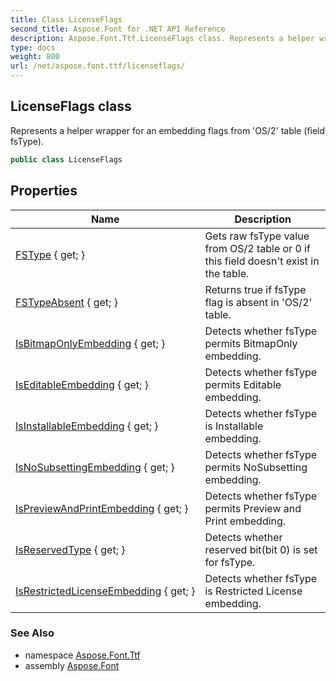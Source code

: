 ```yaml
---
title: Class LicenseFlags
second_title: Aspose.Font for .NET API Reference
description: Aspose.Font.Ttf.LicenseFlags class. Represents a helper wrapper for an embedding flags from OS/2 table field fsType
type: docs
weight: 800
url: /net/aspose.font.ttf/licenseflags/
---
```

## LicenseFlags class

Represents a helper wrapper for an embedding flags from 'OS/2' table (field fsType).

```csharp
public class LicenseFlags
```

## Properties

| Name | Description |
| --- | --- |
| [FSType](../../aspose.font.ttf/licenseflags/fstype/) { get; } | Gets raw fsType value from OS/2 table or 0 if this field doesn't exist in the table. |
| [FSTypeAbsent](../../aspose.font.ttf/licenseflags/fstypeabsent/) { get; } | Returns true if fsType flag is absent in 'OS/2' table. |
| [IsBitmapOnlyEmbedding](../../aspose.font.ttf/licenseflags/isbitmaponlyembedding/) { get; } | Detects whether fsType permits BitmapOnly embedding. |
| [IsEditableEmbedding](../../aspose.font.ttf/licenseflags/iseditableembedding/) { get; } | Detects whether fsType permits Editable embedding. |
| [IsInstallableEmbedding](../../aspose.font.ttf/licenseflags/isinstallableembedding/) { get; } | Detects whether fsType is Installable embedding. |
| [IsNoSubsettingEmbedding](../../aspose.font.ttf/licenseflags/isnosubsettingembedding/) { get; } | Detects whether fsType permits NoSubsetting embedding. |
| [IsPreviewAndPrintEmbedding](../../aspose.font.ttf/licenseflags/ispreviewandprintembedding/) { get; } | Detects whether fsType permits Preview and Print embedding. |
| [IsReservedType](../../aspose.font.ttf/licenseflags/isreservedtype/) { get; } | Detects whether reserved bit(bit 0) is set for fsType. |
| [IsRestrictedLicenseEmbedding](../../aspose.font.ttf/licenseflags/isrestrictedlicenseembedding/) { get; } | Detects whether fsType is Restricted License embedding. |

### See Also

* namespace [Aspose.Font.Ttf](../../aspose.font.ttf/)
* assembly [Aspose.Font](../../)


